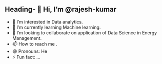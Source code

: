 ## Heading- 👋 Hi, I’m @rajesh-kumar
- 👀 I’m interested in Data analytics.
- 🌱 I’m currently learning Machine learning.
- 💞️ I’m looking to collaborate on application of Data Science in Energy Management.
- 📫 How to reach me .
- 😄 Pronouns: He
- ⚡ Fun fact: ...

<!---
rajesh-kumar-ctuil/rajesh-kumar-ctuil is a ✨ special ✨ repository because its `README.md` (this file) appears on your GitHub profile.
You can click the Preview link to take a look at your changes.
--->
